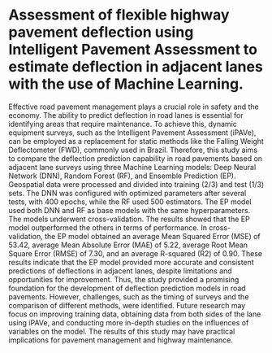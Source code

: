 # Assessment of flexible highway pavement deflection using Intelligent Pavement Assessment to estimate deflection in adjacent lanes with the use of Machine Learning.
Effective road pavement management plays a crucial role in safety and the economy. The ability to predict deflection in road lanes is essential for identifying areas that require maintenance. To achieve this, dynamic equipment surveys, such as the Intelligent Pavement Assessment (iPAVe), can be employed as a replacement for static methods like the Falling Weight Deflectometer (FWD), commonly used in Brazil. Therefore, this study aims to compare the deflection prediction capability in road pavements based on adjacent lane surveys using three Machine Learning models: Deep Neural Network (DNN), Random Forest (RF), and Ensemble Prediction (EP). Geospatial data were processed and divided into training (2/3) and test (1/3) sets. The DNN was configured with optimized parameters after several tests, with 400 epochs, while the RF used 500 estimators. The EP model used both DNN and RF as base models with the same hyperparameters. The models underwent cross-validation. The results showed that the EP model outperformed the others in terms of performance. In cross-validation, the EP model obtained an average Mean Squared Error (MSE) of 53.42, average Mean Absolute Error (MAE) of 5.22, average Root Mean Square Error (RMSE) of 7.30, and an average R-squared (R2) of 0.90. These results indicate that the EP model provided more accurate and consistent predictions of deflections in adjacent lanes, despite limitations and opportunities for improvement. Thus, the study provided a promising foundation for the development of deflection prediction models in road pavements. However, challenges, such as the timing of surveys and the comparison of different methods, were identified. Future research may focus on improving training data, obtaining data from both sides of the lane using iPAVe, and conducting more in-depth studies on the influences of variables on the model. The results of this study may have practical implications for pavement management and highway maintenance.
